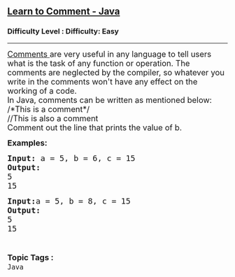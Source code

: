 <h2><a href="https://www.geeksforgeeks.org/problems/learn-to-comment-java/1?page=1&difficulty=Easy&status=unsolved&sortBy=submissions">Learn to Comment - Java</a></h2><h3>Difficulty Level : Difficulty: Easy</h3><hr><div class="problems_problem_content__Xm_eO"><p><span style="font-size: 18px;"><a href="https://www.geeksforgeeks.org/comments-in-java/">Comments </a>are very useful in any language to tell users what is the task of any function or operation. The comments are neglected by the compiler, so whatever you write in the comments won't have any effect on the working of a code. <br>In Java, comments can be written as mentioned below:<br>/*This is a comment*/<br>//This is also a comment<br>Comment out the line that prints the value of b.</span></p>
<p><span style="font-size: 18px;"><strong>Examples:</strong>&nbsp;</span></p>
<pre><span style="font-size: 18px;"><strong>Input: </strong></span><span style="font-size: 18px;">a = 5, b = 6, c = 15</span>
<span style="font-size: 18px;"><strong>Output:</strong>
5
15</span></pre>
<pre><span style="font-size: 18px;"><strong>Input:</strong></span><span style="font-size: 18px;">a = 5, b = 8, c = 15</span>
<span style="font-size: 18px;"><strong>Output:</strong>
5
15</span></pre></div><br><p><span style=font-size:18px><strong>Topic Tags : </strong><br><code>Java</code>&nbsp;